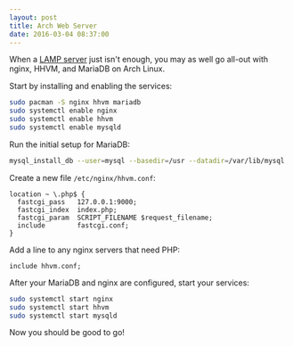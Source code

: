 ```yaml
---
layout: post
title: Arch Web Server
date: 2016-03-04 08:37:00
---
```


When a [LAMP server](/2016/02/17/lamp-setup/) just isn't enough, you may as well go all-out with nginx, HHVM, and MariaDB on Arch Linux.

Start by installing and enabling the services:

```bash
sudo pacman -S nginx hhvm mariadb
sudo systemctl enable nginx
sudo systemctl enable hhvm
sudo systemctl enable mysqld
```

Run the initial setup for MariaDB:

```bash
mysql_install_db --user=mysql --basedir=/usr --datadir=/var/lib/mysql
```

Create a new file `/etc/nginx/hhvm.conf`:

```
location ~ \.php$ {
  fastcgi_pass   127.0.0.1:9000;
  fastcgi_index  index.php;
  fastcgi_param  SCRIPT_FILENAME $request_filename;
  include        fastcgi.conf;
}
```

Add a line to any nginx servers that need PHP:

```
include hhvm.conf;
```

After your MariaDB and nginx are configured, start your services:

```bash
sudo systemctl start nginx
sudo systemctl start hhvm
sudo systemctl start mysqld
```

Now you should be good to go!
